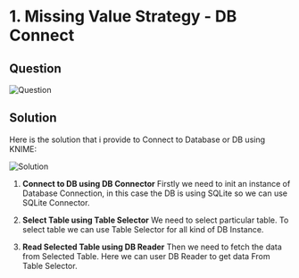 # 1. Missing Value Strategy - DB Connect

## Question 
![Question](https://github.com/wildangbudhi/BIG-Data-with-KNIM/blob/master/2.%20DB%20Processing%20-%20Missing%20Value%20Strategy/1.%20DB%20Connect/Screenshoot/Question.png)

## Solution
Here is the solution that i provide to Connect to Database or DB using KNIME:

![Solution](https://github.com/wildangbudhi/BIG-Data-with-KNIM/blob/master/2.%20DB%20Processing%20-%20Missing%20Value%20Strategy/1.%20DB%20Connect/Screenshoot/Workflow.png)

1. **Connect to DB using DB Connector**
Firstly we need to init an instance of Database Connection, in this case the DB is using SQLite so we can use SQLite Connector.

2. **Select Table using Table Selector**
We need to select particular table. To select table we can use Table Selector for all kind of DB Instance.

3. **Read Selected Table using DB Reader**
Then we need to fetch the data from Selected Table. Here we can user DB Reader to get data From Table Selector.
